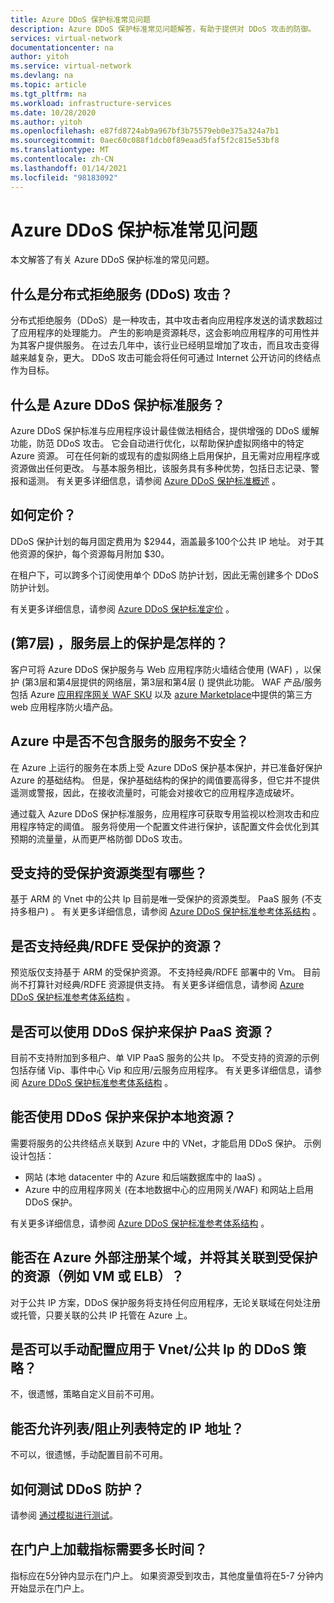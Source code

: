 ```yaml
---
title: Azure DDoS 保护标准常见问题
description: Azure DDoS 保护标准常见问题解答，有助于提供对 DDoS 攻击的防御。
services: virtual-network
documentationcenter: na
author: yitoh
ms.service: virtual-network
ms.devlang: na
ms.topic: article
ms.tgt_pltfrm: na
ms.workload: infrastructure-services
ms.date: 10/28/2020
ms.author: yitoh
ms.openlocfilehash: e87fd8724ab9a967bf3b75579eb0e375a324a7b1
ms.sourcegitcommit: 0aec60c088f1dcb0f89eaad5faf5f2c815e53bf8
ms.translationtype: MT
ms.contentlocale: zh-CN
ms.lasthandoff: 01/14/2021
ms.locfileid: "98183092"
---
```

# <a name="azure-ddos-protection-standard-frequent-asked-questions"></a>Azure DDoS 保护标准常见问题

本文解答了有关 Azure DDoS 保护标准的常见问题。 

## <a name="what-is-a-distributed-denial-of-service-ddos-attack"></a>什么是分布式拒绝服务 (DDoS) 攻击？
分布式拒绝服务（DDoS）是一种攻击，其中攻击者向应用程序发送的请求数超过了应用程序的处理能力。 产生的影响是资源耗尽，这会影响应用程序的可用性并为其客户提供服务。 在过去几年中，该行业已经明显增加了攻击，而且攻击变得越来越复杂，更大。 DDoS 攻击可能会将任何可通过 Internet 公开访问的终结点作为目标。

## <a name="what-is-azure-ddos-protection-standard-service"></a>什么是 Azure DDoS 保护标准服务？
Azure DDoS 保护标准与应用程序设计最佳做法相结合，提供增强的 DDoS 缓解功能，防范 DDoS 攻击。 它会自动进行优化，以帮助保护虚拟网络中的特定 Azure 资源。 可在任何新的或现有的虚拟网络上启用保护，且无需对应用程序或资源做出任何更改。 与基本服务相比，该服务具有多种优势，包括日志记录、警报和遥测。 有关更多详细信息，请参阅 [Azure DDoS 保护标准概述](ddos-protection-overview.md) 。 

## <a name="how-does-pricing-work"></a>如何定价？
DDoS 保护计划的每月固定费用为 $2944，涵盖最多100个公共 IP 地址。 对于其他资源的保护，每个资源每月附加 $30。 

在租户下，可以跨多个订阅使用单个 DDoS 防护计划，因此无需创建多个 DDoS 防护计划。

有关更多详细信息，请参阅 [Azure DDoS 保护标准定价](https://azure.microsoft.com/pricing/details/ddos-protection/) 。

## <a name="what-about-protection-at-the-service-layer-layer-7"></a> (第7层) ，服务层上的保护是怎样的？
客户可将 Azure DDoS 保护服务与 Web 应用程序防火墙结合使用 (WAF) ，以保护 (第3层和第4层提供的网络层，第3层和第4层 () 提供此功能。 WAF 产品/服务包括 Azure [应用程序网关 WAF SKU](../web-application-firewall/ag/ag-overview.md?toc=%2fazure%2fvirtual-network%2ftoc.json) 以及 [azure Marketplace](https://azuremarketplace.microsoft.com/marketplace/apps?page=1&search=web%20application%20firewall)中提供的第三方 web 应用程序防火墙产品。

## <a name="are-services-unsafe-in-azure-without-the-service"></a>Azure 中是否不包含服务的服务不安全？
在 Azure 上运行的服务在本质上受 Azure DDoS 保护基本保护，并已准备好保护 Azure 的基础结构。 但是，保护基础结构的保护的阈值要高得多，但它并不提供遥测或警报，因此，在接收流量时，可能会对接收它的应用程序造成破坏。 

通过载入 Azure DDoS 保护标准服务，应用程序可获取专用监视以检测攻击和应用程序特定的阈值。 服务将使用一个配置文件进行保护，该配置文件会优化到其预期的流量量，从而更严格防御 DDoS 攻击。

## <a name="what-are-the-supported-protected-resource-types"></a>受支持的受保护资源类型有哪些？
基于 ARM 的 Vnet 中的公共 Ip 目前是唯一受保护的资源类型。 PaaS 服务 (不支持多租户) 。 有关更多详细信息，请参阅 [Azure DDoS 保护标准参考体系结构](ddos-protection-reference-architectures.md) 。

## <a name="are-classicrdfe-protected-resources-supported"></a>是否支持经典/RDFE 受保护的资源？
预览版仅支持基于 ARM 的受保护资源。 不支持经典/RDFE 部署中的 Vm。 目前尚不打算针对经典/RDFE 资源提供支持。 有关更多详细信息，请参阅 [Azure DDoS 保护标准参考体系结构](ddos-protection-reference-architectures.md) 。

## <a name="can-i-protect-my-paas-resources-using-ddos-protection"></a>是否可以使用 DDoS 保护来保护 PaaS 资源？
目前不支持附加到多租户、单 VIP PaaS 服务的公共 Ip。 不受支持的资源的示例包括存储 Vip、事件中心 Vip 和应用/云服务应用程序。 有关更多详细信息，请参阅 [Azure DDoS 保护标准参考体系结构](ddos-protection-reference-architectures.md) 。

## <a name="can-i-protect-my-on-premise-resources-using-ddos-protection"></a>能否使用 DDoS 保护来保护本地资源？
需要将服务的公共终结点关联到 Azure 中的 VNet，才能启用 DDoS 保护。 示例设计包括：
- 网站 (本地 datacenter 中的 Azure 和后端数据库中的 IaaS) 。 
- Azure 中的应用程序网关 (在本地数据中心的应用网关/WAF) 和网站上启用 DDoS 保护。

有关更多详细信息，请参阅 [Azure DDoS 保护标准参考体系结构](ddos-protection-reference-architectures.md) 。

## <a name="can-i-register-a-domain-outside-of-azure-and-associate-that-to-a-protected-resource-like-vm-or-elb"></a>能否在 Azure 外部注册某个域，并将其关联到受保护的资源（例如 VM 或 ELB）？
对于公共 IP 方案，DDoS 保护服务将支持任何应用程序，无论关联域在何处注册或托管，只要关联的公共 IP 托管在 Azure 上。 

## <a name="can-i-manually-configure-the-ddos-policy-applied-to-the-vnetspublic-ips"></a>是否可以手动配置应用于 Vnet/公共 Ip 的 DDoS 策略？
不，很遗憾，策略自定义目前不可用。

## <a name="can-i-allowlistblocklist-specific-ip-addresses"></a>能否允许列表/阻止列表特定的 IP 地址？
不可以，很遗憾，手动配置目前不可用。

## <a name="how-can-i-test-ddos-protection"></a>如何测试 DDoS 防护？
请参阅 [通过模拟进行测试](test-through-simulations.md)。

## <a name="how-long-does-it-take-for-the-metrics-to-load-on-portal"></a>在门户上加载指标需要多长时间？
指标应在5分钟内显示在门户上。 如果资源受到攻击，其他度量值将在5-7 分钟内开始显示在门户上。 
    
